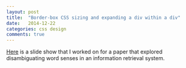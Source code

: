 ```yaml
---
layout: post
title:  "Border-box CSS sizing and expanding a div within a div"
date:   2014-12-22
categories: css design
comments: true
---
```


[Here](http://shaughn.net/pres-word-sense) is a slide show that I worked on for a paper that explored disambiguating
word senses in an information retrieval system.